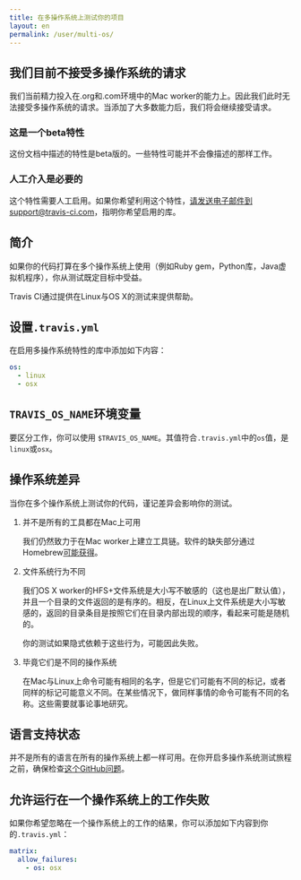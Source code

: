 ```yaml
---
title: 在多操作系统上测试你的项目
layout: en
permalink: /user/multi-os/
---
```


## 我们目前不接受多操作系统的请求

我们当前精力投入在.org和.com环境中的Mac worker的能力上。因此我们此时无法接受多操作系统的请求。当添加了大多数能力后，我们将会继续接受请求。

### 这是一个beta特性

这份文档中描述的特性是beta版的。一些特性可能并不会像描述的那样工作。

### 人工介入是必要的

这个特性需要人工启用。如果你希望利用这个特性，请发送电子邮件到support@travis-ci.com，指明你希望启用的库。

## 简介

如果你的代码打算在多个操作系统上使用（例如Ruby gem，Python库，Java虚拟机程序），你从测试既定目标中受益。

Travis CI通过提供在Linux与OS X的测试来提供帮助。

## 设置`.travis.yml`

在启用多操作系统特性的库中添加如下内容：

```yaml
os:
  - linux
  - osx
```

## `TRAVIS_OS_NAME`环境变量

要区分工作，你可以使用 `$TRAVIS_OS_NAME`。其值符合`.travis.yml`中的`os`值，是`linux`或`osx`。

## 操作系统差异

当你在多个操作系统上测试你的代码，谨记差异会影响你的测试。

1. 并不是所有的工具都在Mac上可用

	我们仍然致力于在Mac worker上建立工具链。软件的缺失部分通过Homebrew[可能获得](http://braumeister.org/)。

1. 文件系统行为不同

	我们OS X worker的HFS+文件系统是大小写不敏感的（这也是出厂默认值），并且一个目录的文件返回的是有序的。相反，在Linux上文件系统是大小写敏感的，返回的目录条目是按照它们在目录内部出现的顺序，看起来可能是随机的。

	你的测试如果隐式依赖于这些行为，可能因此失败。

1. 毕竟它们是不同的操作系统

	在Mac与Linux上命令可能有相同的名字，但是它们可能有不同的标记，或者同样的标记可能意义不同。在某些情况下，做同样事情的命令可能有不同的名称。这些需要就事论事地研究。

## 语言支持状态

并不是所有的语言在所有的操作系统上都一样可用。在你开启多操作系统测试旅程之前，确保检查[这个GitHub问题](https://github.com/travis-ci/travis-ci/issues/2320)。

## 允许运行在一个操作系统上的工作失败

如果你希望忽略在一个操作系统上的工作的结果，你可以添加如下内容到你的`.travis.yml`：

```yaml
matrix:
  allow_failures:
    - os: osx
```
